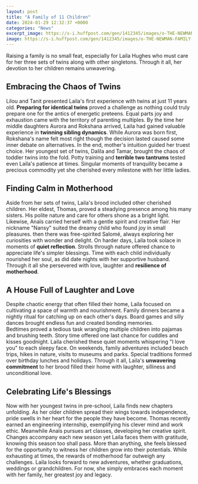 ```yaml
---
layout: post
title: "A Family of 11 Children"
date: 2024-01-29 12:32:37 +0000
categories: "News"
excerpt_image: https://s-i.huffpost.com/gen/1412345/images/o-THE-NEWMAN-FAMILY-facebook.jpg
image: https://s-i.huffpost.com/gen/1412345/images/o-THE-NEWMAN-FAMILY-facebook.jpg
---
```


Raising a family is no small feat, especially for Laila Hughes who must care for her three sets of twins along with other singletons. Through it all, her devotion to her children remains unwavering.
## Embracing the Chaos of Twins
Lilou and Tanit presented Laila's first experience with twins at just 11 years old. **Preparing for identical twins** proved a challenge as nothing could truly prepare one for the antics of energetic preteens. Equal parts joy and exhaustion came with the territory of parenting multiples. 
By the time her middle daughters Aurora and Rokshana arrived, Laila had gained valuable experience in **twinning sibling dynamics**. While Aurora was born first, Rokshana's name felt most right though the decision lasted caused some inner debate on alternatives. In the end, mother's intuition guided her truest choice. 
Her youngest set of twins, Dalila and Tamar, brought the chaos of toddler twins into the fold. Potty training and **terrible two tantrums** tested even Laila's patience at times. Singular moments of tranquility became a precious commodity yet she cherished every milestone with her little ladies.
## Finding Calm in Motherhood  
Aside from her sets of twins, Laila's brood included other cherished children. Her eldest, Thomas, proved a steadying presence among his many sisters. His polite nature and care for others shone as a bright light. 
Likewise, Anaïs carried herself with a gentle spirit and creative flair. Her nickname "Nansy" suited the dreamy child who found joy in small pleasures. then there was free-spirited Salomé, always exploring her curiosities with wonder and delight.
On harder days, Laila took solace in moments of **quiet reflection**. Strolls through nature offered chance to appreciate life's simpler blessings. Time with each child individually nourished her soul, as did date nights with her supportive husband. Through it all she persevered with love, laughter and **resilience of motherhood**.
## A House Full of Laughter and Love 
Despite chaotic energy that often filled their home, Laila focused on cultivating a space of warmth and nourishment. Family dinners became a nightly ritual for catching up on each other's days. Board games and silly dances brought endless fun and created bonding memories.  
Bedtimes proved a tedious task wrangling multiple children into pajamas and brushing teeth. Story time offered one last chance for cuddles and kisses goodnight. Laila cherished these quiet moments whispering "I love you" to each sleepy face.
On weekends, family adventures included beach trips, hikes in nature, visits to museums and parks. Special traditions formed over birthday lunches and holidays. Through it all, Laila's **unwavering commitment** to her brood filled their home with laughter, silliness and unconditional love.
## Celebrating Life's Blessings
Now with her youngest twins in pre-school, Laila finds new chapters unfolding. As her older children spread their wings towards independence, pride swells in her heart for the people they have become. 
Thomas recently earned an engineering internship, exemplifying his clever mind and work ethic. Meanwhile Anaïs pursues art classes, developing her creative spirit. Changes accompany each new season yet Laila faces them with gratitude, knowing this season too shall pass.
More than anything, she feels blessed for the opportunity to witness her children grow into their potentials. While exhausting at times, the rewards of motherhood far outweigh any challenges. Laila looks forward to new adventures, whether graduations, weddings or grandchildren. For now, she simply embraces each moment with her family, her greatest joy and legacy.